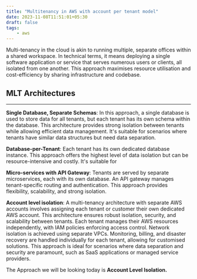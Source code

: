 ```yaml
---
title: "Multitenancy in AWS with account per tenant model"
date: 2023-11-08T11:51:01+05:30
draft: false
tags:
    - aws
---
```


Multi-tenancy in the cloud is akin to running multiple, separate offices within a shared workspace. In technical terms, it means deploying a single software application or service that serves numerous users or clients, all isolated from one another. This approach maximises resource utilisation and cost-efficiency by sharing infrastructure and codebase.

## MLT Architectures
---

**Single Database, Separate Schemas**: In this approach, a single database is used to store data for all tenants, but each tenant has its own schema within the database. This architecture provides strong isolation between tenants while allowing efficient data management. It's suitable for scenarios where tenants have similar data structures but need data separation.

**Database-per-Tenant**: Each tenant has its own dedicated database instance. This approach offers the highest level of data isolation but can be resource-intensive and costly. It's suitable for

**Micro-services with API Gateway**: Tenants are served by separate microservices, each with its own database. An API gateway manages tenant-specific routing and authentication. This approach provides flexibility, scalability, and strong isolation.

**Account level isolation**: A multi-tenancy architecture with separate AWS accounts involves assigning each tenant or customer their own dedicated AWS account. This architecture ensures robust isolation, security, and scalability between tenants. Each tenant manages their AWS resources independently, with IAM policies enforcing access control. Network isolation is achieved using separate VPCs. Monitoring, billing, and disaster recovery are handled individually for each tenant, allowing for customised solutions. This approach is ideal for scenarios where data separation and security are paramount, such as SaaS applications or managed service providers.


The Approach we will be looking today is **Account Level Isolation.**
